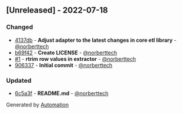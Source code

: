 ## [Unreleased] - 2022-07-18

### Changed
- [4137db](https://github.com/flow-php/etl-adapter-text/commit/4137db44bb26c0b8651fa86f61b83c86aa0668c1) - **Adjust adapter to the latest changes in core etl library** - [@norberttech](https://github.com/norberttech)
- [b69f42](https://github.com/flow-php/etl-adapter-text/commit/b69f424ba07e47150aa2904c11d27e8335b07b42) - **Create LICENSE** - [@norberttech](https://github.com/norberttech)
- [#1](https://github.com/flow-php/etl-adapter-text/pull/1) - **rtrim row values in extractor** - [@norberttech](https://github.com/norberttech)
- [906337](https://github.com/flow-php/etl-adapter-text/commit/90633782afaf670796f803efe76bca7172d3857f) - **Initial commit** - [@norberttech](https://github.com/norberttech)

### Updated
- [6c5a3f](https://github.com/flow-php/etl-adapter-text/commit/6c5a3f9d6e041c86728cf6dcccecba2ae921afb3) - **README.md** - [@norberttech](https://github.com/norberttech)

Generated by [Automation](https://github.com/aeon-php/automation)